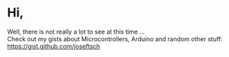 # Hi,
Well, there is not really a lot to see at this time ...<br>
Check out my gists about Microcontrollers, Arduino and random other stuff: 
https://gist.github.com/joseftsch

